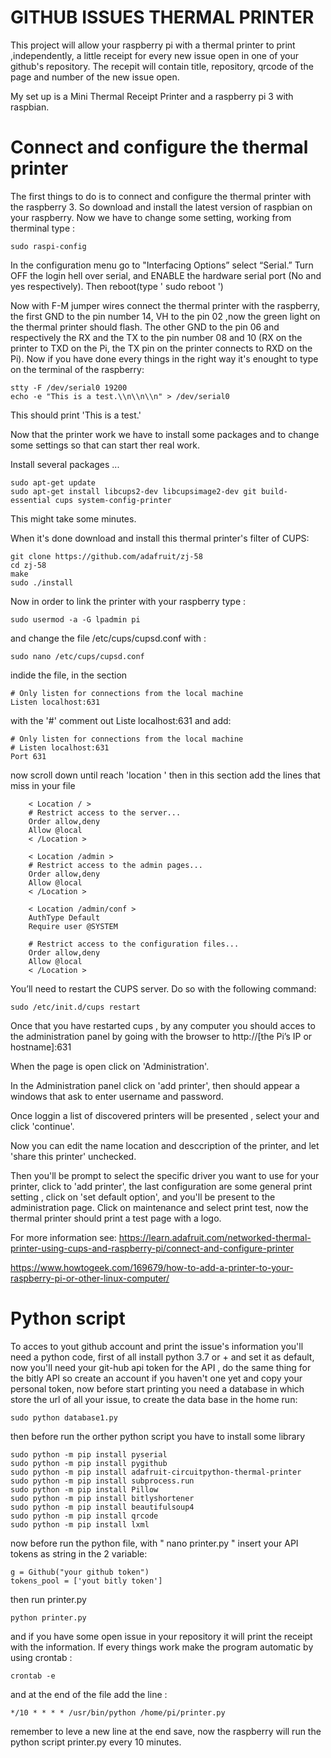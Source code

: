 # GITHUB ISSUES THERMAL PRINTER 

This project will allow  your raspberry pi with a thermal printer to print ,independently, a little receipt for every new issue open in one of your github's repository. The recepit will contain  title, repository, qrcode of the page and number of the new issue open.

My set up is a Mini Thermal Receipt Printer and a raspberry pi 3 with raspbian.

# Connect and configure the thermal printer 

The first things to do is to connect and configure the thermal printer with the raspberry 3. So download and  install the latest version of raspbian on your raspberry. Now we have to change some setting, working from therminal type :
```
sudo raspi-config
```
In the configuration menu go to  "Interfacing Options” select “Serial.” Turn OFF the login hell over serial, and ENABLE the hardware serial port (No and yes respectively). Then reboot(type ' sudo reboot ')


Now with  F-M jumper wires connect the thermal printer with the raspberry, the first GND to the pin  number 14, VH to the pin 02 ,now the green light on the thermal printer should flash. The other GND to the pin 06 and respectively the  RX and the TX to the pin number 08 and 10 (RX on the printer to TXD on the Pi, the TX pin on the printer connects to RXD on the Pi).
Now if you have done every things in the right way it's enought to type  on the terminal of the raspberry:
```
stty -F /dev/serial0 19200
echo -e "This is a test.\\n\\n\\n" > /dev/serial0
```
This should print 'This is a test.'

Now that the printer work we have to install some packages and to change some settings so that can start ther real work.

Install several packages ...
```
sudo apt-get update
sudo apt-get install libcups2-dev libcupsimage2-dev git build-essential cups system-config-printer
```
This might take  some minutes.

When it's done download and install this thermal printer's filter of CUPS:
```
git clone https://github.com/adafruit/zj-58
cd zj-58
make
sudo ./install
```

Now in order to link the  printer with your raspberry type :
```
sudo usermod -a -G lpadmin pi
```
and change the file /etc/cups/cupsd.conf with :
```
sudo nano /etc/cups/cupsd.conf
```
indide the file, in the section 
```
# Only listen for connections from the local machine
Listen localhost:631
```
with the '#' comment out Liste localhost:631 and add:
```
# Only listen for connections from the local machine
# Listen localhost:631
Port 631
```
now scroll down  until reach 'location ' then in this section add the lines that miss in your file
```
    < Location / >
    # Restrict access to the server...
    Order allow,deny
    Allow @local
    < /Location >

    < Location /admin >
    # Restrict access to the admin pages...
    Order allow,deny
    Allow @local
    < /Location >

    < Location /admin/conf >
    AuthType Default
    Require user @SYSTEM

    # Restrict access to the configuration files...
    Order allow,deny
    Allow @local
    < /Location >
```
 You’ll need to restart the CUPS server. Do so with the following command:
 ```
 sudo /etc/init.d/cups restart
 ```
 
Once that you have restarted cups , by any computer you should acces to the administration panel by going with the browser to  http://[the Pi’s IP or hostname]:631

When the page is open click on 'Administration'.

In the Administration panel click on 'add printer', then should appear a windows that ask to enter username and password.

Once loggin a list of discovered printers will be presented , select your and click 'continue'.

Now you can edit the name location and desccription of the printer, and let 'share this printer' unchecked.

Then you'll be prompt to select the specific driver you want to use for your printer, click to 'add printer', the last configuration are some general print setting , click on 'set default option', and you'll be present to the administration page. Click on maintenance and select print test, now the thermal printer should print a test page with a logo.

For more information see: 
https://learn.adafruit.com/networked-thermal-printer-using-cups-and-raspberry-pi/connect-and-configure-printer

https://www.howtogeek.com/169679/how-to-add-a-printer-to-your-raspberry-pi-or-other-linux-computer/ 


# Python script
To acces to yout github account and print the issue's information you'll need a python code, first of all install python 3.7 or + and set it as default, now you'll need your git-hub api token for the API , do  the same thing for the bitly API so create an  account if you haven't one yet and copy your personal  token, now before start printing you need a database in which store the url of all your issue, to create the data base in the home run:
 ```
 sudo python database1.py    
 ```
then before run the orther python script you have to install some library
 ```
 sudo python -m pip install pyserial
 sudo python -m pip install pygithub
 sudo python -m pip install adafruit-circuitpython-thermal-printer
 sudo python -m pip install subprocess.run
 sudo python -m pip install Pillow
 sudo python -m pip install bitlyshortener
 sudo python -m pip install beautifulsoup4
 sudo python -m pip install qrcode
 sudo python -m pip install lxml
 ```
now before run the python file, with " nano printer.py "  insert your API tokens as string in the 2 variable:
 ```
g = Github("your github token")
tokens_pool = ['yout bitly token']
 ```
 then run printer.py
 ```
python printer.py
 ```
and if you have some open issue in your repository it will print the receipt with the information. If every things work make the program automatic by using crontab :
 ```
crontab -e
 ```
and at the end of the file add the line :
 ```
*/10 * * * * /usr/bin/python /home/pi/printer.py

 ```
remember to leve a new line at the end save, now the raspberry will run the python script printer.py every 10  minutes.
